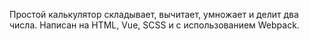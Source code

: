 Простой калькулятор складывает, вычитает, умножает и делит два числа.
Написан на HTML, Vue, SCSS и с использованием Webpack.
